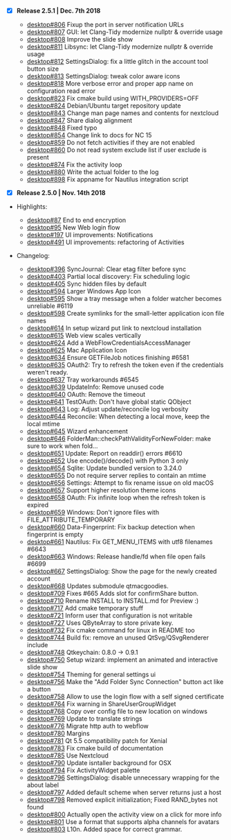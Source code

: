 - [x] **Release 2.5.1 | Dec. 7th 2018**
  * [desktop#806](https://github.com/nextcloud/desktop/pull/806) Fixup the port in server notification URLs
  * [desktop#807](https://github.com/nextcloud/desktop/pull/807) GUI: let Clang-Tidy modernize nullptr & override usage
  * [desktop#808](https://github.com/nextcloud/desktop/pull/808) Improve the slide show
  * [desktop#811](https://github.com/nextcloud/desktop/pull/811) Libsync: let Clang-Tidy modernize nullptr & override usage
  * [desktop#812](https://github.com/nextcloud/desktop/pull/812) SettingsDialog: fix a little glitch in the account tool button size
  * [desktop#813](https://github.com/nextcloud/desktop/pull/813) SettingsDialog: tweak color aware icons
  * [desktop#818](https://github.com/nextcloud/desktop/pull/818) More verbose error and proper app name on configuration read error
  * [desktop#823](https://github.com/nextcloud/desktop/pull/823) Fix cmake build using WITH_PROVIDERS=OFF
  * [desktop#824](https://github.com/nextcloud/desktop/pull/824) Debian/Ubuntu target repository update
  * [desktop#843](https://github.com/nextcloud/desktop/pull/843) Change man page names and contents for nextcloud
  * [desktop#847](https://github.com/nextcloud/desktop/pull/847) Share dialog alignment
  * [desktop#848](https://github.com/nextcloud/desktop/pull/848) Fixed typo
  * [desktop#854](https://github.com/nextcloud/desktop/pull/854) Change link to docs for NC 15
  * [desktop#859](https://github.com/nextcloud/desktop/pull/859) Do not fetch activities if they are not enabled
  * [desktop#860](https://github.com/nextcloud/desktop/pull/860) Do not read system exclude list if user exclude is present
  * [desktop#874](https://github.com/nextcloud/desktop/pull/874) Fix the activity loop
  * [desktop#880](https://github.com/nextcloud/desktop/pull/880) Write the actual folder to the log
  * [desktop#898](https://github.com/nextcloud/desktop/pull/898) Fix appname for Nautilus integration script

- [x] **Release 2.5.0 | Nov. 14th 2018**

- Highlights:
  * [desktop#87](https://github.com/nextcloud/desktop/pull/87) End to end encryption
  * [desktop#95](https://github.com/nextcloud/desktop/pull/95) New Web login flow
  * [desktop#197](https://github.com/nextcloud/desktop/pull/197) UI improvements: Notifications
  * [desktop#491](https://github.com/nextcloud/desktop/pull/491) UI improvements: refactoring of Activities
  
  

- Changelog:
  * [desktop#396](https://github.com/nextcloud/desktop/pull/396) SyncJournal: Clear etag filter before sync
  * [desktop#403](https://github.com/nextcloud/desktop/pull/403) Partial local discovery: Fix scheduling logic
  * [desktop#405](https://github.com/nextcloud/desktop/pull/405) Sync hidden files by default
  * [desktop#594](https://github.com/nextcloud/desktop/pull/594) Larger Windows App Icon
  * [desktop#595](https://github.com/nextcloud/desktop/pull/595) Show a tray message when a folder watcher becomes unreliable #6119
  * [desktop#598](https://github.com/nextcloud/desktop/pull/598) Create symlinks for the small-letter application icon file names
  * [desktop#614](https://github.com/nextcloud/desktop/pull/614) In setup wizard put link to nextcloud installation
  * [desktop#615](https://github.com/nextcloud/desktop/pull/615) Web view scales vertically
  * [desktop#624](https://github.com/nextcloud/desktop/pull/624) Add a WebFlowCredentialsAccessManager
  * [desktop#625](https://github.com/nextcloud/desktop/pull/625) Mac Application Icon
  * [desktop#634](https://github.com/nextcloud/desktop/pull/634) Ensure GETFileJob notices finishing #6581
  * [desktop#635](https://github.com/nextcloud/desktop/pull/635) OAuth2: Try to refresh the token even if the credentials weren't ready.
  * [desktop#637](https://github.com/nextcloud/desktop/pull/637) Tray workarounds #6545
  * [desktop#639](https://github.com/nextcloud/desktop/pull/639) UpdateInfo: Remove unused code
  * [desktop#640](https://github.com/nextcloud/desktop/pull/640) OAuth: Remove the timeout
  * [desktop#641](https://github.com/nextcloud/desktop/pull/641) TestOAuth: Don't have global static QObject
  * [desktop#643](https://github.com/nextcloud/desktop/pull/643) Log: Adjust update/reconcile log verbosity
  * [desktop#644](https://github.com/nextcloud/desktop/pull/644) Reconcile: When detecting a local move, keep the local mtime
  * [desktop#645](https://github.com/nextcloud/desktop/pull/645) Wizard enhancement
  * [desktop#646](https://github.com/nextcloud/desktop/pull/646) FolderMan::checkPathValidityForNewFolder: make sure to work when fold…
  * [desktop#651](https://github.com/nextcloud/desktop/pull/651) Update: Report on readdir() errors #6610
  * [desktop#652](https://github.com/nextcloud/desktop/pull/652) Use encode()/decode() with Python 3 only
  * [desktop#654](https://github.com/nextcloud/desktop/pull/654) Sqlite: Update bundled version to 3.24.0
  * [desktop#655](https://github.com/nextcloud/desktop/pull/655) Do not require server replies to contain an mtime
  * [desktop#656](https://github.com/nextcloud/desktop/pull/656) Settings: Attempt to fix rename issue on old macOS
  * [desktop#657](https://github.com/nextcloud/desktop/pull/657) Support higher resolution theme icons
  * [desktop#658](https://github.com/nextcloud/desktop/pull/658) OAuth: Fix infinite loop when the refresh token is expired
  * [desktop#659](https://github.com/nextcloud/desktop/pull/659) Windows: Don't ignore files with FILE_ATTRIBUTE_TEMPORARY
  * [desktop#660](https://github.com/nextcloud/desktop/pull/660) Data-Fingerprint: Fix backup detection when fingerprint is empty
  * [desktop#661](https://github.com/nextcloud/desktop/pull/661) Nautilus: Fix GET_MENU_ITEMS with utf8 filenames #6643
  * [desktop#663](https://github.com/nextcloud/desktop/pull/663) Windows: Release handle/fd when file open fails #6699
  * [desktop#667](https://github.com/nextcloud/desktop/pull/667) SettingsDialog: Show the page for the newly created account
  * [desktop#668](https://github.com/nextcloud/desktop/pull/668) Updates submodule qtmacgoodies.
  * [desktop#709](https://github.com/nextcloud/desktop/pull/709) Fixes #665 Adds slot for confirmShare button.
  * [desktop#710](https://github.com/nextcloud/desktop/pull/710) Rename INSTALL to INSTALL.md for Preview :)
  * [desktop#717](https://github.com/nextcloud/desktop/pull/717) Add cmake temporary stuff
  * [desktop#721](https://github.com/nextcloud/desktop/pull/721) Inform user that configuration is not writable
  * [desktop#727](https://github.com/nextcloud/desktop/pull/727) Uses QByteArray to store private key.
  * [desktop#732](https://github.com/nextcloud/desktop/pull/732) Fix cmake command for linux in README too
  * [desktop#744](https://github.com/nextcloud/desktop/pull/744) Build fix: remove an unused QtSvg/QSvgRenderer include
  * [desktop#748](https://github.com/nextcloud/desktop/pull/748) Qtkeychain: 0.8.0 -> 0.9.1
  * [desktop#750](https://github.com/nextcloud/desktop/pull/750) Setup wizard: implement an animated and interactive slide show
  * [desktop#754](https://github.com/nextcloud/desktop/pull/754) Theming for general settings ui
  * [desktop#756](https://github.com/nextcloud/desktop/pull/756) Make the "Add Folder Sync Connection" button act like a button
  * [desktop#758](https://github.com/nextcloud/desktop/pull/758) Allow to use the login flow with a self signed certificate
  * [desktop#764](https://github.com/nextcloud/desktop/pull/764) Fix warning in ShareUserGroupWidget
  * [desktop#768](https://github.com/nextcloud/desktop/pull/768) Copy over config file to new location on windows
  * [desktop#769](https://github.com/nextcloud/desktop/pull/769) Update to translate strings
  * [desktop#776](https://github.com/nextcloud/desktop/pull/776) Migrate http auth to webflow
  * [desktop#780](https://github.com/nextcloud/desktop/pull/780) Margins
  * [desktop#781](https://github.com/nextcloud/desktop/pull/781) Qt 5.5 compatibility patch for Xenial
  * [desktop#783](https://github.com/nextcloud/desktop/pull/783) Fix cmake build of documentation
  * [desktop#785](https://github.com/nextcloud/desktop/pull/785) Use Nextcloud
  * [desktop#790](https://github.com/nextcloud/desktop/pull/790) Update isntaller background for OSX
  * [desktop#794](https://github.com/nextcloud/desktop/pull/794) Fix ActivityWidget palette
  * [desktop#796](https://github.com/nextcloud/desktop/pull/796) SettingsDialog: disable unnecessary wrapping for the about label
  * [desktop#797](https://github.com/nextcloud/desktop/pull/797) Added default scheme when server returns just a host
  * [desktop#798](https://github.com/nextcloud/desktop/pull/798) Removed explicit initialization; Fixed RAND_bytes not found
  * [desktop#800](https://github.com/nextcloud/desktop/pull/800) Actually open the activity view on a click for more info
  * [desktop#801](https://github.com/nextcloud/desktop/pull/801) Use a format that supports alpha channels for avatars
  * [desktop#803](https://github.com/nextcloud/desktop/pull/803) L10n. Added space for correct grammar.


